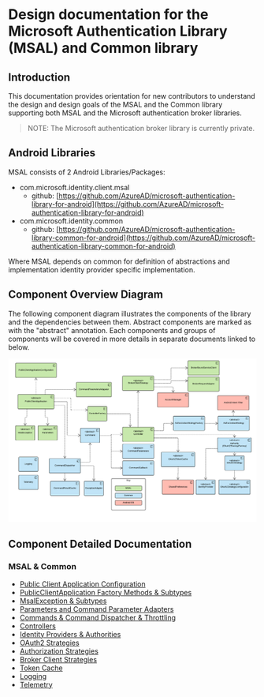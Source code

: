 # Design documentation for the Microsoft Authentication Library (MSAL) and Common library

## Introduction

This documentation provides orientation for new contributors to understand the design and design goals of the MSAL and the Common library supporting both MSAL and the Microsoft authentication broker libraries.  

> NOTE: The Microsoft authentication broker library is currently private.

## Android Libraries

MSAL consists of 2 Android Libraries/Packages:

- com.microsoft.identity.client.msal
  - github: [https://github.com/AzureAD/microsoft-authentication-library-for-android](https://github.com/AzureAD/microsoft-authentication-library-for-android)
- com.microsoft.identity.common
  - github: [https://github.com/AzureAD/microsoft-authentication-library-common-for-android](https://github.com/AzureAD/microsoft-authentication-library-common-for-android)

Where MSAL depends on common for definition of abstractions and implementation identity provider specific implementation.  

## Component Overview Diagram

The following component diagram illustrates the components of the library and the dependencies between them.  Abstract components are marked as with the "abstract" annotation.  Each components and groups of components will be covered in more details in separate documents linked to below.

![MSAL Component Diagram](./images/MSAL_Components.png)

## Component Detailed Documentation

### MSAL & Common

- [Public Client Application Configuration](configuration.md)
- [PublicClientApplication Factory Methods & Subtypes](publicclientapplication.md)
- [MsalException & Subtypes](msalexception.md)
- [Parameters and Command Parameter Adapters](parameters.md)
- [Commands & Command Dispatcher & Throttling](commands.md)
- [Controllers](controllers.md)
- [Identity Providers & Authorities](authorities.md)
- [OAuth2 Strategies](oauth2strategies.md)
- [Authorization Strategies](authorizationstrategies.md)
- [Broker Client Strategies](brokerstrategies.md)
- [Token Cache](tokencache.md)
- [Logging](logging.md)
- [Telemetry](telemetry.md)
